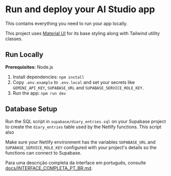 # Run and deploy your AI Studio app

This contains everything you need to run your app locally.

This project uses [Material UI](https://mui.com/) for its base styling along with Tailwind utility classes.

## Run Locally

**Prerequisites:**  Node.js


1. Install dependencies:
   `npm install`
2. Copy `.env.example` to `.env.local` and set your secrets like `GEMINI_API_KEY`, `SUPABASE_URL` and `SUPABASE_SERVICE_ROLE_KEY`.
3. Run the app:
   `npm run dev`

## Database Setup

Run the SQL script in `supabase/diary_entries.sql` on your Supabase project to
create the `diary_entries` table used by the Netlify functions. This script also

Make sure your Netlify environment has the variables `SUPABASE_URL` and
`SUPABASE_SERVICE_ROLE_KEY` configured with your project's details so the
functions can connect to Supabase.

Para uma descrição completa da interface em português, consulte [docs/INTERFACE_COMPLETA_PT_BR.md](docs/INTERFACE_COMPLETA_PT_BR.md).
